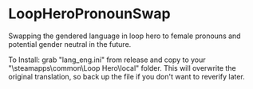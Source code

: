 # LoopHeroPronounSwap
 Swapping the gendered language in loop hero to female pronouns and potential gender neutral in the future.

To Install: grab "lang_eng.ini" from release and copy to your "\steamapps\common\Loop Hero\local" folder.  This will overwrite the original translation, so back up the file if you don't want to reverify later.
